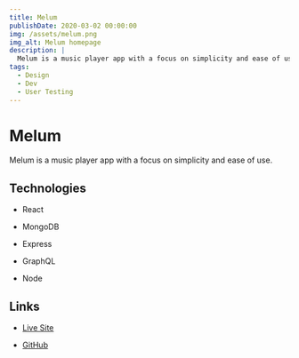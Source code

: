 ```yaml
---
title: Melum
publishDate: 2020-03-02 00:00:00
img: /assets/melum.png
img_alt: Melum homepage
description: |
  Melum is a music player app with a focus on simplicity and ease of use.
tags:
  - Design
  - Dev
  - User Testing
---
```


# Melum

Melum is a music player app with a focus on simplicity and ease of use.

## Technologies

- React

- MongoDB

- Express

- GraphQL

- Node

## Links

- [Live Site](https://fierce-caverns-99507.herokuapp.com/)

- [GitHub](https://github.com/Deiontre10/music-player-app)
